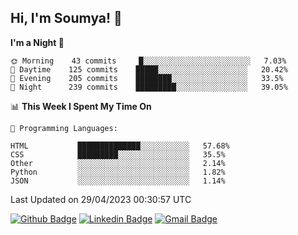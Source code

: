 ## Hi, I'm Soumya! 👋

<!--START_SECTION:waka-->
**I'm a Night 🦉** 

```text
🌞 Morning    43 commits     █░░░░░░░░░░░░░░░░░░░░░░░░   7.03% 
🌆 Daytime    125 commits    █████░░░░░░░░░░░░░░░░░░░░   20.42% 
🌃 Evening    205 commits    ████████░░░░░░░░░░░░░░░░░   33.5% 
🌙 Night      239 commits    █████████░░░░░░░░░░░░░░░░   39.05%

```


📊 **This Week I Spent My Time On** 

```text
💬 Programming Languages: 

HTML           ██████████████░░░░░░░░░░░   57.68% 
CSS            █████████░░░░░░░░░░░░░░░░   35.5% 
Other          ░░░░░░░░░░░░░░░░░░░░░░░░░   2.14% 
Python         ░░░░░░░░░░░░░░░░░░░░░░░░░   1.82% 
JSON           ░░░░░░░░░░░░░░░░░░░░░░░░░   1.14%
```


 Last Updated on 29/04/2023 00:30:57 UTC
<!--END_SECTION:waka-->

[![Github Badge](https://img.shields.io/badge/-rubyruins-grey?style=for-the-badge&logo=github&logoColor=white&link=https://github.com/rubyruins/)](https://www.github.com/rubyruins/) 
[![Linkedin Badge](https://img.shields.io/badge/-Soumya%20Parekh-0072b1?style=for-the-badge&logo=Linkedin&logoColor=white&link=https://www.linkedin.com/in/Soumya-Parekh/)](https://www.linkedin.com/in/Soumya-Parekh/) 
[![Gmail Badge](https://img.shields.io/badge/-soumyaparekh.me@gmail.com-c14438?style=for-the-badge&logo=Gmail&logoColor=white&link=mailto:soumyaparekh.me@gmail.com)](mailto:soumyaparekh.me@gmail.com) 
